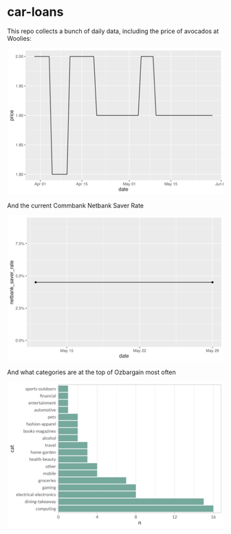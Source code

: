 # car-loans

This repo collects a bunch of daily data, including the price of avocados at Woolies:

![Avo price](figures/png/avo_price.png)

And the current Commbank Netbank Saver Rate

![Commbank Netbank saver rate](figures/png/commbank_rate.png)

And what categories are at the top of Ozbargain most often

![Ozbargain categories](figures/png/ob_cats.png)
